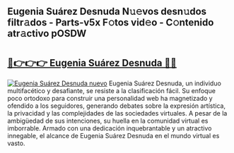 ## Eugenia Suárez Desnuda N𝚞𝚎vos desn𝚞dos filtr𝚊dos - Parts-v5x F𝚘tos vid𝚎o - C𝚘ntenido atr𝚊ctivo pOSDW

# <h2><a href="http://mb0r2e.tromn.icu/?c=Eugenia+Su%c3%a1rez+Desnuda">🔗👉👉👉 Eugenia Suárez Desnuda 🔗🔗</a></h2>

[![Eugenia Suárez Desnuda nuevo](https://i.imgur.com/pEAQMta.gif)](http://mb0r2e.tromn.icu/?c=Eugenia+Su%c3%a1rez+Desnuda)
Eugenia Suárez Desnuda, un individuo multifacético y desafiante, se resiste a la clasificación fácil. Su enfoque poco ortodoxo para construir una personalidad web ha magnetizado y ofendido a los seguidores, generando debates sobre la expresión artística, la privacidad y las complejidades de las sociedades virtuales. A pesar de la ambigüedad de sus intenciones, su huella en la comunidad virtual es imborrable. Armado con una dedicación inquebrantable y un atractivo innegable, el alcance de Eugenia Suárez Desnuda en el mundo virtual es vasto.
